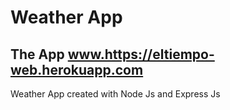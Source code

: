 # Weather App

## The App www.https://eltiempo-web.herokuapp.com  

Weather App created with Node Js and Express Js
